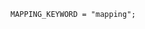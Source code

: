 <!-- This file is generated automatically by infrastructure scripts. Please don't edit by hand. -->

```{ .ebnf .slang-ebnf #MAPPING_KEYWORD }
MAPPING_KEYWORD = "mapping";
```
